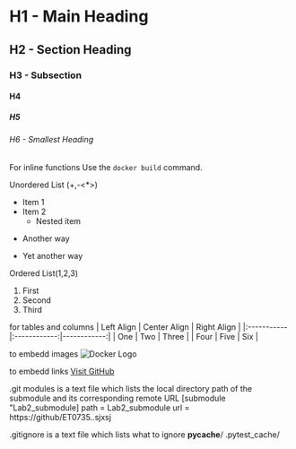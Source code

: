 # H1 - Main Heading
## H2 - Section Heading
### H3 - Subsection
#### H4
##### H5
###### H6 - Smallest Heading


For inline functions
Use the `docker build` command.


Unordered List (+,-<*>)
- Item 1
- Item 2
  - Nested item
* Another way
+ Yet another way

Ordered List(1,2,3)
1. First
2. Second
3. Third


for tables and columns 
| Left Align | Center Align | Right Align |
|:-----------|:------------:|------------:|
| One        | Two          | Three       |
| Four       | Five         | Six         |


to embedd images 
![Docker Logo](https://www.docker.com/wp-content/uploads/2022/03/Moby-logo.png)


to embedd links 
[Visit GitHub](https://github.com)


.git modules is a text file which lists the local directory path of the submodule and its corresponding remote URL 
[submodule "Lab2_submodule]
   path = Lab2_submodule 
   url = https://github/ET0735..sjxsj


.gitignore is a text file which lists what to ignore 
__pycache__/
.pytest_cache/